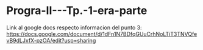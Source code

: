 # Progra-II---Tp.-1-era-parte

Link al google docs respecto informacion del punto 3: 
https://docs.google.com/document/d/1dFn1N7BDfqGUuCrhNoLTiT3TNVQfevB9dLJxfX-pzOA/edit?usp=sharing
